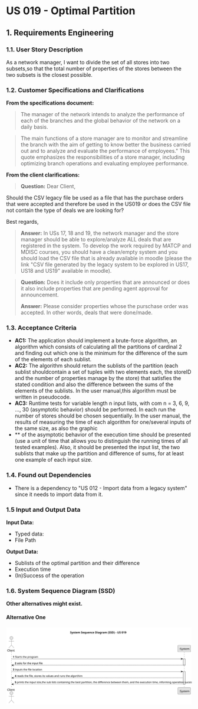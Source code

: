 # US 019 - Optimal Partition

## 1. Requirements Engineering


### 1.1. User Story Description


As a network manager, I want to divide the set of all stores into two subsets,so that the total number of properties of the stores between the two subsets is the closest possible.



### 1.2. Customer Specifications and Clarifications 


**From the specifications document:**

>	The manager of the network intends to analyze the performance of each of the branches and the global behavior of the network on a daily basis.


>	The main functions of a store manager are to monitor and streamline the branch with the aim of getting to know better the business carried out and to analyze and evaluate the performance of employees."
This quote emphasizes the responsibilities of a store manager, including optimizing branch operations and evaluating employee performance.



**From the client clarifications:**

> **Question:** Dear Client,

Should the CSV legacy file be used as a file that has the purchase orders that were accepted and therefore be used in the US019 or does the CSV file not contain the type of deals we are looking for?

Best regards,
>  
> **Answer:** In USs 17, 18 and 19, the network manager and the store manager should be able to explore/analyze ALL deals that are registered in the system.
To develop the work required by MATCP and MDISC courses, you should have a clean/empty system and you should load the CSV file that is already available in moodle (please the link "CSV file generated by the legacy system to be explored in US17, US18 and US19" available in moodle).


> **Question:** Does it include only properties that are announced or does it also include properties that are pending agent approval for announcement.
>  
> **Answer:** Please consider properties whose the purschase order was accepted. In other words, deals that were done/made.


### 1.3. Acceptance Criteria


* **AC1:** The application should implement a brute-force algorithm, an algorithm which consists of calculating all the partitions of cardinal 2 and finding out which one is the minimum for the difference of the sum of the elements of each sublist.
* **AC2:** The algorithm should return the sublists of the partition (each sublist shouldcontain a set of tuples with two elements each, the storeID and the number of properties manage by the store) that satisfies the stated condition and also the difference between the sums of the elements of the sublists. In the user manual,this algorithm must be written in pseudocode.
* **AC3:** Runtime tests for variable length n input lists, with com n = 3, 6, 9, …, 30 (asymptotic behavior) should be performed. In each run the number of stores should be chosen sequentially. In the user manual, the results of measuring the time of each algorithm for one/several inputs of the same size, as also the graphic
* ** of the asymptotic behavior of the execution time should be presented (use a unit of time that allows you to distinguish the running times of all tested examples). Also, it should be presented the input list, the two sublists that make up the partition and difference of sums, for at least one example of each input size.


### 1.4. Found out Dependencies


* There is a dependency to "US 012 - Import data from a legacy system" since it needs to import data from it.


### 1.5 Input and Output Data


**Input Data:**

* Typed data:
* File Path

**Output Data:**

* Sublists of the optimal partition and their difference
* Execution time
* (In)Success of the operation

### 1.6. System Sequence Diagram (SSD)

**Other alternatives might exist.**

#### Alternative One

![System Sequence Diagram - Alternative One](svg/SSD.svg)